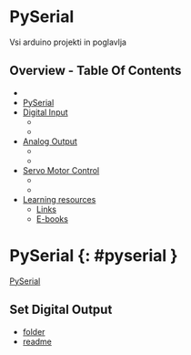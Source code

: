 # PySerial

Vsi arduino projekti in poglavlja

## Overview - Table Of Contents
<!-- MarkdownTOC autolink="true" bracket="round" markdown_preview="markdown" -->
- [](#)
- [PySerial](#pyserial)
- [Digital Input](#digital-input)
    - [](#)
    - [](#)
- [Analog Output](#analog-output)
    - [](#)
    - [](#)
- [Servo Motor Control](#servo-motor-control)
    - [](#)
    - [](#)
- [Learning resources](#learning-resources)
    - [Links](#)
    - [E-books](#)
<!-- /MarkdownTOC -->

# PySerial {: #pyserial }

[PySerial](./pyserial/pyserial.md)

## Set Digital Output
- [folder](SetDigitalOutput)
- [readme](SetDigitalOutput/readme.md)